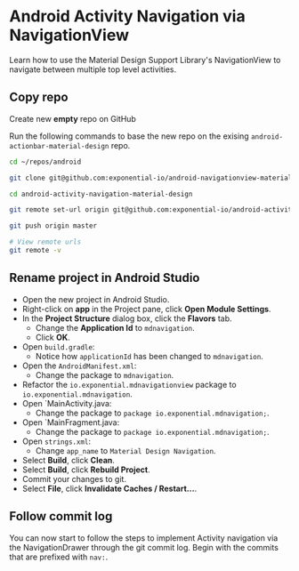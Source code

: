# Android Activity Navigation via NavigationView

Learn how to use the Material Design Support Library's NavigationView to navigate between multiple top level activities.

## Copy repo

Create new **empty** repo on GitHub

Run the following commands to base the new repo on the exising `android-actionbar-material-design` repo.

```bash
cd ~/repos/android

git clone git@github.com:exponential-io/android-navigationview-material-design.git android-activity-navigation-material-design

cd android-activity-navigation-material-design

git remote set-url origin git@github.com:exponential-io/android-activity-navigation-material-design.git

git push origin master

# View remote urls
git remote -v
```

## Rename project in Android Studio

- Open the new project in Android Studio.
- Right-click on **app** in the Project pane, click **Open Module Settings**.
- In the **Project Structure** dialog box, click the **Flavors** tab.
    - Change the **Application Id** to `mdnavigation`.
    - Click **OK**.
- Open `build.gradle`:
    - Notice how `applicationId` has been changed to `mdnavigation`.
- Open the `AndroidManifest.xml`:
    - Change the package to `mdnavigation`.
- Refactor the `io.exponential.mdnavigationview` package to `io.exponential.mdnavigation`.
- Open `MainActivity.java:
    - Change the package to `package io.exponential.mdnavigation;`.
- Open `MainFragment.java:
    - Change the package to `package io.exponential.mdnavigation;`.
- Open `strings.xml`:
    - Change `app_name` to `Material Design Navigation`.
- Select **Build**, click **Clean**.
- Select **Build**, click **Rebuild Project**.
- Commit your changes to git.
- Select **File**, click **Invalidate Caches / Restart...**.

## Follow commit log

You can now start to follow the steps to implement Activity navigation via the NavigationDrawer through the git commit log. Begin with the commits that are prefixed with `nav:`.

